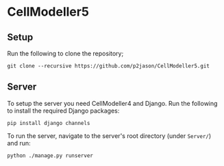 # CellModeller5

## Setup

Run the following to clone the repository;

	git clone --recursive https://github.com/p2jason/CellModeller5.git

## Server

To setup the server you need CellModeller4 and Django. Run the following to install the required Django packages:
	
	pip install django channels

To run the server, navigate to the server's root directory (under `Server/`) and run:

	python ./manage.py runserver